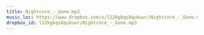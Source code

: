 ```yaml
---
title: Nightcore_-_Gone.mp3
music_loc: https://www.dropbox.com/s/l12kgbqs8qukuwr/Nightcore_-_Gone.mp3?dl=0
dropbox_id: l12kgbqs8qukuwr/Nightcore_-_Gone.mp3
---
```

